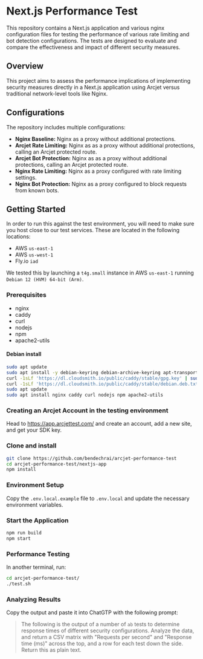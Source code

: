 # Next.js Performance Test

This repository contains a Next.js application and various nginx configuration files for testing the performance of various rate limiting and bot detection configurations. The tests are designed to evaluate and compare the effectiveness and impact of different security measures.

## Overview

This project aims to assess the performance implications of implementing security measures directly in a Next.js application using Arcjet versus traditional network-level tools like Nginx.

## Configurations

The repository includes multiple configurations:

- **Nginx Baseline:** Nginx as a proxy without additional protections.
- **Arcjet Rate Limiting:** Nginx as as a proxy without additional protections, calling an Arcjet protected route.
- **Arcjet Bot Protection:** Nginx as as a proxy without additional protections, calling an Arcjet protected route.
- **Nginx Rate Limiting:** Nginx as a proxy configured with rate limiting settings.
- **Nginx Bot Protection:** Nginx as a proxy configured to block requests from known bots.

## Getting Started

In order to run this against the test environment, you will need to make sure you host close to our test services. These are located in the following locations:

* AWS `us-east-1`
* AWS `us-west-1`
* Fly.io `iad`

We tested this by launching a `t4g.small` instance in AWS `us-east-1` running `Debian 12 (HVM) 64-bit (Arm)`.

### Prerequisites

* nginx
* caddy
* curl
* nodejs
* npm
* apache2-utils

#### Debian install

```sh
sudo apt update
sudo apt install -y debian-keyring debian-archive-keyring apt-transport-https curl
curl -1sLf 'https://dl.cloudsmith.io/public/caddy/stable/gpg.key' | sudo gpg --dearmor -o /usr/share/keyrings/caddy-stable-archive-keyring.gpg
curl -1sLf 'https://dl.cloudsmith.io/public/caddy/stable/debian.deb.txt' | sudo tee /etc/apt/sources.list.d/caddy-stable.list
sudo apt update
sudo apt install nginx caddy curl nodejs npm apache2-utils
```

### Creating an Arcjet Account in the testing environment

Head to https://app.arcjettest.com/ and create an account, add a new site, and get your SDK key.

### Clone and install

```sh
git clone https://github.com/bendechrai/arcjet-performance-test
cd arcjet-performance-test/nextjs-app
npm install
```

### Environment Setup

Copy the `.env.local.example` file to `.env.local` and update the necessary environment variables.

### Start the Application

```sh
npm run build 
npm start
```

### Performance Testing

In another terminal, run:

```sh
cd arcjet-performance-test/
./test.sh 
```

### Analyzing Results

Copy the output and paste it into ChatGTP with the following prompt:

> The following is the output of a number of `ab` tests to determine response times of different security configurations. Analyze the data, and return a CSV matrix with "Requests per second" and "Response time (ms)" across the top, and a row for each test down the side. Return this as plain text.


